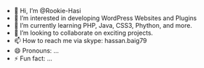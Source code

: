 - 👋 Hi, I’m @Rookie-Hasi
- 👀 I’m interested in developing WordPress Websites and Plugins
- 🌱 I’m currently learning PHP, Java, CSS3, Phython, and more. 
- 💞️ I’m looking to collaborate on exciting projects.
- 📫 How to reach me via skype: hassan.baig79
- 😄 Pronouns: ...
- ⚡ Fun fact: ...

<!---
Rookie-Hasi/Rookie-Hasi is a ✨ special ✨ repository because its `README.md` (this file) appears on your GitHub profile.
You can click the Preview link to take a look at your changes.
--->
